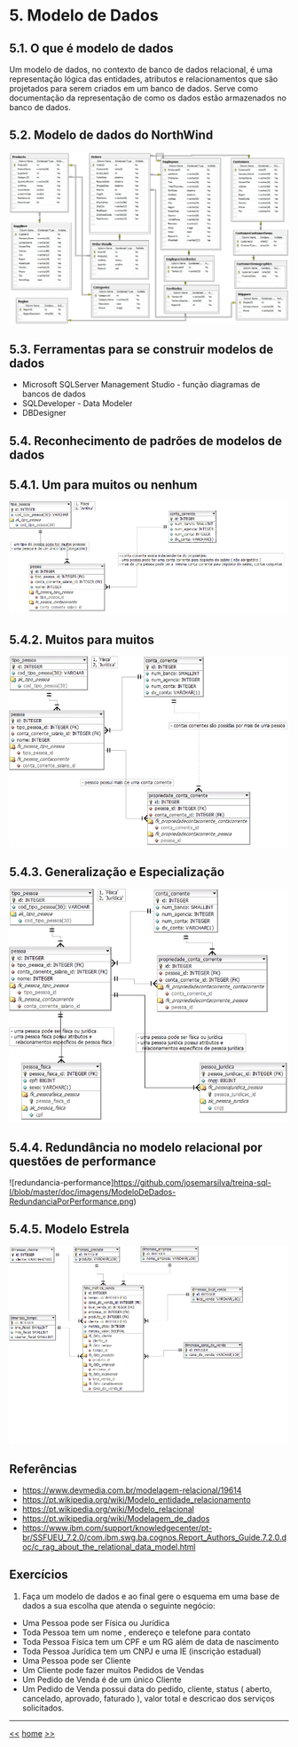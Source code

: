 # 5. Modelo de Dados

## 5.1. O que é modelo de dados

Um modelo de dados, no contexto de banco de dados relacional,  é uma representação lógica das entidades, atributos e relacionamentos que são projetados para serem criados em um banco de dados. Serve como documentação da representação de como os dados estão armazenados no banco de dados.


## 5.2. Modelo de dados do NorthWind

![NorthWind](https://github.com/josemarsilva/treina-sql-I/blob/master/doc/imagens/Northwind_A4_size_for_Print.png)

## 5.3. Ferramentas para se construir modelos de dados
* Microsoft SQLServer Management Studio - função diagramas de bancos de dados
* SQLDeveloper - Data Modeler
* DBDesigner

## 5.4. Reconhecimento de padrões de modelos de dados

## 5.4.1. Um para muitos ou nenhum
![um-para-muitos](https://github.com/josemarsilva/treina-sql-I/blob/master/doc/imagens/ModeloDeDados-UmParaMuitosOuNenhum.png)


## 5.4.2. Muitos para muitos
![muitos-muitos](https://github.com/josemarsilva/treina-sql-I/blob/master/doc/imagens/ModeloDeDados-MuitosParaMuitos.png)


## 5.4.3. Generalização e Especialização
![generalizacao-especializacao](https://github.com/josemarsilva/treina-sql-I/blob/master/doc/imagens/ModeloDeDados-GeneralizacaoEspecializacao.png)


## 5.4.4. Redundância no modelo relacional por questões de performance
![redundancia-performance]https://github.com/josemarsilva/treina-sql-I/blob/master/doc/imagens/ModeloDeDados-RedundanciaPorPerformance.png)

## 5.4.5. Modelo Estrela
![estrela](https://github.com/josemarsilva/treina-sql-I/blob/master/doc/imagens/ModeloDeDados-Estrela.png)



## Referências

* https://www.devmedia.com.br/modelagem-relacional/19614
* https://pt.wikipedia.org/wiki/Modelo_entidade_relacionamento
* https://pt.wikipedia.org/wiki/Modelo_relacional
* https://pt.wikipedia.org/wiki/Modelagem_de_dados
* https://www.ibm.com/support/knowledgecenter/pt-br/SSFUEU_7.2.0/com.ibm.swg.ba.cognos.Report_Authors_Guide.7.2.0.doc/c_rag_about_the_relational_data_model.html


## Exercícios
1. Faça um modelo de dados e ao final gere o esquema em uma base de dados a sua escolha que atenda o seguinte negócio:
* Uma Pessoa pode ser Física ou Jurídica
* Toda Pessoa tem um nome , endereço e telefone para contato
* Toda Pessoa Física tem um CPF e um RG além de data de nascimento
* Toda Pessoa Jurídica tem um CNPJ e uma IE (inscrição estadual)
* Uma Pessoa pode ser Cliente
* Um Cliente pode fazer muitos Pedidos de Vendas
* Um Pedido de Venda é de um único Cliente
* Um Pedido de Venda possui data do pedido, cliente, status ( aberto, cancelado, aprovado, faturado ), valor total e descricao dos serviços solicitados.


***

[<<](README_ComandosSql.md)
[home](../README.md)
[>>](README_Handson.md)
